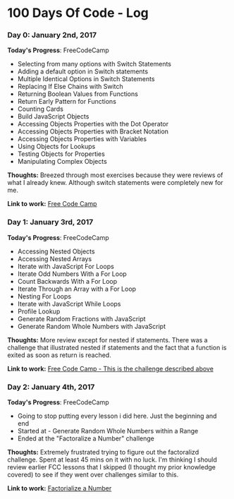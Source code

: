 # 100 Days Of Code - Log

### Day 0: January 2nd, 2017

**Today's Progress**: FreeCodeCamp

* Selecting from many options with Switch Statements
* Adding a default option in Switch statements
* Multiple Identical Options in Switch Statements
* Replacing If Else Chains with Switch
* Returning Boolean Values from Functions
* Return Early Pattern for Functions
* Counting Cards
* Build JavaScript Objects
* Accessing Objects Properties with the Dot Operator
* Accessing Objects Properties with Bracket Notation
* Accessing Objects Properties with Variables
* Using Objects for Lookups
* Testing Objects for Properties
* Manipulating Complex Objects

**Thoughts:** Breezed through most exercises because they were reviews of what I already knew. Although switch statements were completely new for me. 

**Link to work:** [Free Code Camp](https://www.freecodecamp.org/challenges/accessing-nested-objects)

### Day 1: January 3rd, 2017

**Today's Progress**: FreeCodeCamp

* Accessing Nested Objects
* Accessing Nested Arrays
* Iterate with JavaScript For Loops
* Iterate Odd Numbers With a For Loop
* Count Backwards With a For Loop
* Iterate Through an Array with a For Loop
* Nesting For Loops
* Iterate with JavaScript While Loops
* Profile Lookup
* Generate Random Fractions with JavaScript
* Generate Random Whole Numbers with JavaScript

**Thoughts:** More review except for nested if statements. There was a challenge that illustrated nested if statements and the fact that a function is exited as soon as return is reached.

**Link to work:** [Free Code Camp - This is the challenge described above](https://www.freecodecamp.org/challenges/profile-lookup)

### Day 2: January 4th, 2017

**Today's Progress**: FreeCodeCamp

* Going to stop putting every lesson i did here. Just the beginning and end
* Started at - Generate Random Whole Numbers within a Range 
* Ended at the "Factoralize a Number" challenge


**Thoughts:** Extremely frustrated trying to figure out the factoralizd challenge. Spent at least 45 mins on it with no luck. I'm thinking I should review earlier FCC lessons that I skipped (I thought my prior knowledge covered) to see if they went over challenges similar to this. 

**Link to work:** [Factorialize a Number](https://www.freecodecamp.org/challenges/factorialize-a-number)

